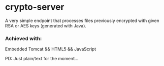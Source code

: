 # crypto-server
A very simple endpoint that processes files previously encrypted with given RSA or AES keys (generated with Java). 

### Achieved with: 
Embedded Tomcat && HTML5 && JavaScript

PD: Just plain/text for the moment...